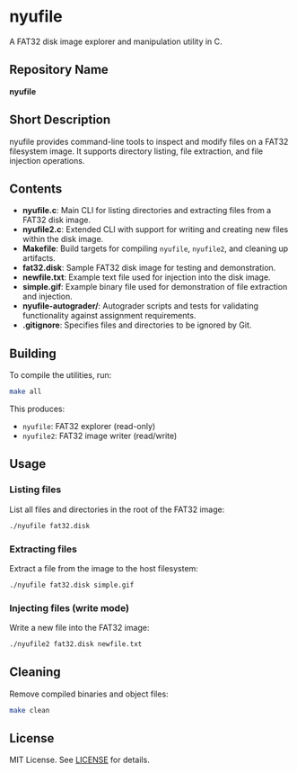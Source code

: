 # nyufile

A FAT32 disk image explorer and manipulation utility in C.

## Repository Name

**nyufile**

## Short Description

nyufile provides command-line tools to inspect and modify files on a FAT32 filesystem image. It supports directory listing, file extraction, and file injection operations.

## Contents

- **nyufile.c**: Main CLI for listing directories and extracting files from a FAT32 disk image.
- **nyufile2.c**: Extended CLI with support for writing and creating new files within the disk image.
- **Makefile**: Build targets for compiling `nyufile`, `nyufile2`, and cleaning up artifacts.
- **fat32.disk**: Sample FAT32 disk image for testing and demonstration.
- **newfile.txt**: Example text file used for injection into the disk image.
- **simple.gif**: Example binary file used for demonstration of file extraction and injection.
- **nyufile-autograder/**: Autograder scripts and tests for validating functionality against assignment requirements.
- **.gitignore**: Specifies files and directories to be ignored by Git.

## Building

To compile the utilities, run:

```sh
make all
```

This produces:

- `nyufile`: FAT32 explorer (read-only)
- `nyufile2`: FAT32 image writer (read/write)

## Usage

### Listing files

List all files and directories in the root of the FAT32 image:

```sh
./nyufile fat32.disk
```

### Extracting files

Extract a file from the image to the host filesystem:

```sh
./nyufile fat32.disk simple.gif
```

### Injecting files (write mode)

Write a new file into the FAT32 image:

```sh
./nyufile2 fat32.disk newfile.txt
```

## Cleaning

Remove compiled binaries and object files:

```sh
make clean
```

## License

MIT License. See [LICENSE](LICENSE) for details.

